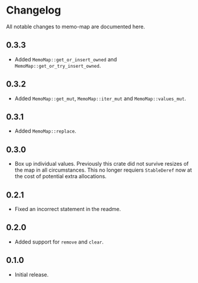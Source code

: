 # Changelog

All notable changes to memo-map are documented here.

## 0.3.3

* Added `MemoMap::get_or_insert_owned` and `MemoMap::get_or_try_insert_owned`.

## 0.3.2

* Added `MemoMap::get_mut`, `MemoMap::iter_mut` and `MemoMap::values_mut`.

## 0.3.1

* Added `MemoMap::replace`.

## 0.3.0

* Box up individual values.  Previously this crate did not survive
  resizes of the map in all circumstances.  This no longer requiers
  `StableDeref` now at the cost of potential extra allocations.

## 0.2.1

* Fixed an incorrect statement in the readme.

## 0.2.0

* Added support for `remove` and `clear`.

## 0.1.0

* Initial release.
